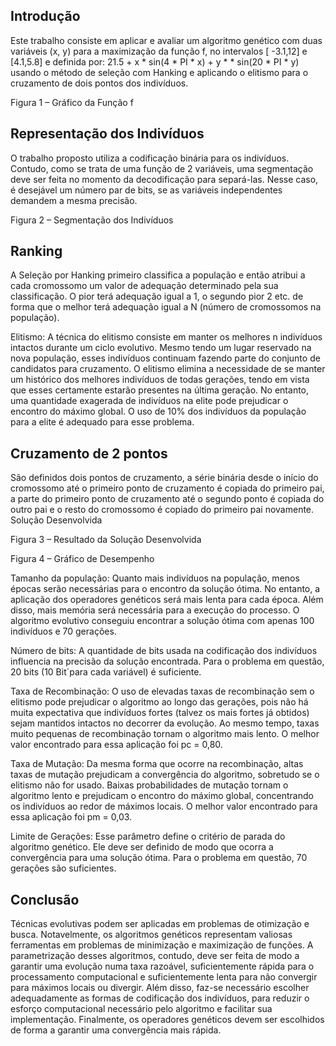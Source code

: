 ## Introdução

Este trabalho consiste em aplicar e avaliar um algoritmo genético com duas variáveis (x, y) para a maximização da função f, no intervalos [ -3.1,12] e [4.1,5.8] e definida por: 21.5 + x * sin(4 * PI * x) + y * * sin(20 * PI * y) usando o método de seleção com Hanking e aplicando o elitismo para o cruzamento de dois pontos dos indivíduos.

 
Figura 1 – Gráfico da Função f

## Representação dos Indivíduos

O trabalho proposto utiliza a codificação binária para os indivíduos. Contudo, como se trata de uma função de 2 variáveis, uma segmentação deve ser feita no momento da decodificação para separá-las. Nesse caso, é desejável um número par de bits, se as variáveis independentes demandem a mesma precisão.
 
Figura 2 – Segmentação dos Indivíduos

## Ranking

A Seleção por Hanking primeiro classifica a população e então atribui a cada cromossomo um valor de adequação determinado pela sua classificação. O pior terá adequação igual a 1, o segundo pior 2 etc. de forma que o melhor terá adequação igual a N (número de cromossomos na população).

Elitismo: A técnica do elitismo consiste em manter os melhores n indivíduos intactos durante um ciclo evolutivo. Mesmo tendo um lugar reservado na nova população, esses indivíduos continuam fazendo parte do conjunto de candidatos para cruzamento. O elitismo elimina a necessidade de se manter um histórico dos melhores indivíduos de todas gerações, tendo em vista que esses certamente estarão presentes na última geração. No entanto, uma quantidade exagerada de indivíduos na elite pode prejudicar o encontro do máximo global. O uso de 10% dos indivíduos da população para a elite é adequado para esse problema.

## Cruzamento de 2 pontos

São definidos dois pontos de cruzamento, a série binária desde o início do cromossomo até o primeiro ponto de cruzamento é copiada do primeiro pai, a parte do primeiro ponto de cruzamento até o segundo ponto é copiada do outro pai e o resto do cromossomo é copiado do primeiro pai novamente.
Solução Desenvolvida
 
Figura 3 – Resultado da Solução Desenvolvida

Figura 4 – Gráfico de Desempenho

Tamanho da população: Quanto mais indivíduos na população, menos épocas serão necessárias para o encontro da solução ótima. No entanto, a aplicação dos operadores genéticos será mais lenta para cada época. Além disso, mais memória será necessária para a execução do processo. O algoritmo evolutivo conseguiu encontrar a solução ótima com apenas 100 indivíduos e 70 gerações.

Número de bits: A quantidade de bits usada na codificação dos indivíduos influencia na precisão da solução encontrada. Para o problema em questão, 20 bits (10 Bit´para cada variável) é suficiente.

Taxa de Recombinação: O uso de elevadas taxas de recombinação sem o elitismo pode prejudicar o algoritmo ao longo das gerações, pois não há muita expectativa que indivíduos fortes (talvez os mais fortes já obtidos) sejam mantidos intactos no decorrer da evolução. Ao mesmo tempo, taxas muito pequenas de recombinação tornam o algoritmo mais lento. O melhor valor encontrado para essa aplicação foi pc = 0,80.

Taxa de Mutação: Da mesma forma que ocorre na recombinação, altas taxas de mutação prejudicam a convergência do algoritmo, sobretudo se o elitismo não for usado. Baixas probabilidades de mutação tornam o algoritmo lento e prejudicam o encontro do máximo global, concentrando os indivíduos ao redor de máximos locais. O melhor valor encontrado para essa aplicação foi pm = 0,03.

Limite de Gerações: Esse parâmetro define o critério de parada do algoritmo genético. Ele deve ser definido de modo que ocorra a convergência para uma solução ótima. Para o problema em questão, 70 gerações são suficientes.

## Conclusão

Técnicas evolutivas podem ser aplicadas em problemas de otimização e busca. Notavelmente, os algoritmos genéticos representam valiosas ferramentas em problemas de minimização e maximização de funções. A parametrização desses algoritmos, contudo, deve ser feita de modo a garantir uma evolução numa taxa razoável, suficientemente rápida para o processamento computacional e suficientemente lenta para não convergir para máximos locais ou divergir. Além disso, faz-se necessário escolher adequadamente as formas de codificação dos indivíduos, para reduzir o esforço computacional necessário pelo algoritmo e facilitar sua implementação. Finalmente, os operadores genéticos devem ser escolhidos de forma a garantir uma convergência mais rápida.
